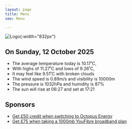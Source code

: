 ```yaml
---
layout: page
title: Menu
seo: Menu

---
```


![Logo](/images/logo.jpg){:width="832px"}

<!-- weather_marker starts -->
## On Sunday, 12 October 2025

- The average temperature today is 10.17˚C,
- With highs of 11.27˚C and lows of 9.26˚C,
- It may feel like 9.51˚C with broken clouds
- The wind speed is 0.89m/s and visibility is 10000m
- The pressure is 1032hPa and humidity is 87%
- The sun will rise at 06:27 and set at 17:21

<!-- weather_marker ends -->

## Sponsors

- [Get £50 credit when switching to Octopus Energy](https://bit.ly/3oD1nnS)
- [Get £75 when taking a 1000mb YouFibre broadband plan](https://aklam.io/91zWhU?)
